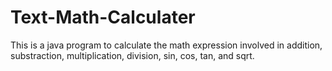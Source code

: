 # Text-Math-Calculater
This is a java program to calculate the math expression involved in addition, substraction, multiplication, division, sin, cos, tan, and sqrt.
